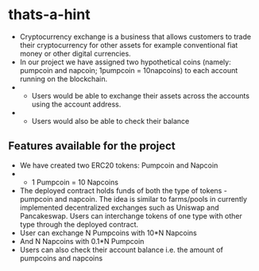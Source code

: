 # thats-a-hint

* Cryptocurrency exchange is a business that allows customers to trade their cryptocurrency for other assets for example conventional fiat money or other digital currencies. <br/>
* In our project we have assigned two hypothetical coins (namely: pumpcoin and napcoin; 1pumpcoin = 10napcoins) to each account running on the blockchain. 
* * Users would be able to exchange their assets across the accounts using the account address. 
* * Users would also be able to check their balance

## Features available for the project

* We have created two ERC20 tokens: Pumpcoin and Napcoin
* * 1 Pumpcoin = 10 Napcoins
* The deployed contract holds funds of both the type of tokens - pumpcoin and napcoin. The idea is similar to farms/pools in currently implemented decentralized exchanges such as Uniswap and Pancakeswap. Users can interchange tokens of one type with other type through the deployed contract.
* User can exchange N Pumpcoins with 10*N Napcoins 
* And N Napcoins with 0.1*N Pumpcoin
* Users can also check their account balance i.e. the amount of pumpcoins and napcoins
